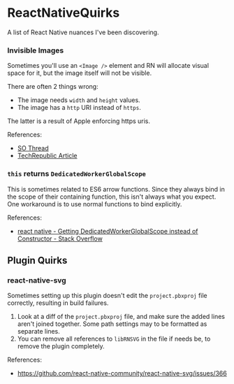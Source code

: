 # ReactNativeQuirks
A list of React Native nuances I've been discovering. 

### Invisible Images

Sometimes you'll use an `<Image />` element and RN will allocate visual space for it, but the image itself will not be visible. 

There are often 2 things wrong: 

* The image needs `width` and `height` values. 
* The image has a `http` URI instead of `https`.

The latter is a result of Apple enforcing https uris. 

References: 
* [SO Thread](https://stackoverflow.com/questions/38153335/react-native-loading-image-over-https-works-while-http-does-not-work)
* [TechRepublic Article](http://www.techrepublic.com/article/wwdc-2016-apple-to-require-https-encryption-on-all-ios-apps-by-2017/)


### `this` returns `DedicatedWorkerGlobalScope`

This is sometimes related to ES6 arrow functions. Since they always bind in the scope of their containing function, this isn't always what you expect. One workaround is to use normal functions to bind explicitly. 

References: 
* [react native - Getting DedicatedWorkerGlobalScope instead of Constructor - Stack Overflow](https://stackoverflow.com/questions/38070268/getting-dedicatedworkerglobalscope-instead-of-constructor)



## Plugin Quirks

### react-native-svg

Sometimes setting up this plugin doesn't edit the `project.pbxproj` file correctly, resulting in build failures. 

1. Look at a diff of the `project.pbxproj` file, and make sure the added lines aren't joined together. Some path settings may to be formatted as separate lines. 
1. You can remove all references to `libRNSVG` in the file if needs be, to remove the plugin completely. 

References: 
* https://github.com/react-native-community/react-native-svg/issues/366

